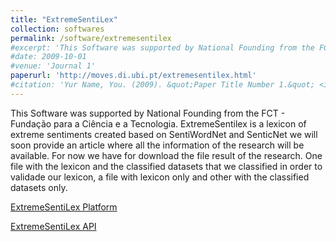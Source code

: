 ```yaml
---
title: "ExtremeSentiLex"
collection: softwares
permalink: /software/extremesentilex
#excerpt: 'This Software was supported by National Founding from the FCT - Fundação para a Ciência e a Tecnologia.'
#date: 2009-10-01
#venue: 'Journal 1'
paperurl: 'http://moves.di.ubi.pt/extremesentilex.html'
#citation: 'Yur Name, You. (2009). &quot;Paper Title Number 1.&quot; <i>Journal 1</i>. 1(1).'
---
```

This Software was supported by National Founding from the FCT - Fundação para a Ciência e a Tecnologia.
ExtremeSentilex is a lexicon of extreme sentiments created based on SentiWordNet and SenticNet we will soon provide an article where all the information of the research will be available. For now we have for download the file result of the research. One file with the lexicon and the classified datasets that we classified in order to validade our lexicon, a file with lexicon only and other with the classified datasets only.

[ExtremeSentiLex Platform](http://extremesentilex.di.ubi.pt/)

[ExtremeSentiLex API](http://extremesentilex-api.di.ubi.pt/)




